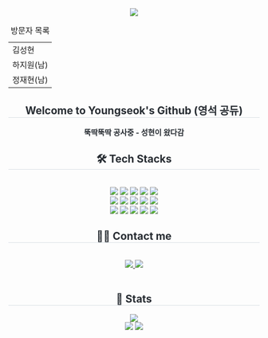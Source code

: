 

 <div align= "center">
    <img src="https://capsule-render.vercel.app/api?type=waving&color=0:97bef2,100:afda52&height=120&text=🙋‍♂️%20Hi%20there&animation=fadeIn&fontColor=449eca&fontSize=50" />
    <table>
     <caption>방문자 목록</caption>
     <tr>
      <td>김성현</td>
     </tr>
     <tr>
      <td>하지원(남)</td>
     </tr>
     <tr>
      <td>정재현(남)</td>
     </tr>
    </table>
    </div>
    <div align= "center"> 
    <h2 style="border-bottom: 1px solid #d8dee4; color: #282d33;"> Welcome to Youngseok's Github (영석 공듀) </h2>  
    <div style="font-weight: 700; font-size: 15px; text-align: center; color: #282d33;"> 뚝딱뚝딱 공사중 - 성현이 왔다감</div> 
    </div>
    <div align= "center">
    <h2 style="border-bottom: 1px solid #d8dee4; color: #282d33;"> 🛠️ Tech Stacks </h2> <br> 
    <div style="margin: 0 auto; text-align: center;" align= "center"> <img src="https://img.shields.io/badge/Java-007396?style=for-the-badge&logo=Java&logoColor=white">
          <img src="https://img.shields.io/badge/Spring-6DB33F?style=for-the-badge&logo=Spring&logoColor=white">
          <img src="https://img.shields.io/badge/Spring Boot-6DB33F?style=for-the-badge&logo=Spring Boot&logoColor=white">
          <img src="https://img.shields.io/badge/HTML5-E34F26?style=for-the-badge&logo=HTML5&logoColor=white">
          <img src="https://img.shields.io/badge/CSS3-1572B6?style=for-the-badge&logo=CSS3&logoColor=white">
          <br/><img src="https://img.shields.io/badge/Javascript-F7DF1E?style=for-the-badge&logo=Javascript&logoColor=white">
          <img src="https://img.shields.io/badge/Vue.js-4FC08D?style=for-the-badge&logo=Vue.js&logoColor=white">
          <img src="https://img.shields.io/badge/MariaDB-003545?style=for-the-badge&logo=MariaDB&logoColor=white">
          <img src="https://img.shields.io/badge/MySQL-4479A1?style=for-the-badge&logo=MySQL&logoColor=white">
          <img src="https://img.shields.io/badge/Node.js-339933?style=for-the-badge&logo=Node.js&logoColor=white">
          <br/><img src="https://img.shields.io/badge/Git-F05032?style=for-the-badge&logo=Git&logoColor=white">
          <img src="https://img.shields.io/badge/Linux-FCC624?style=for-the-badge&logo=Linux&logoColor=white">
          <img src="https://img.shields.io/badge/Discord-5865F2?style=for-the-badge&logo=Discord&logoColor=white">
          <img src="https://img.shields.io/badge/Notion-000000?style=for-the-badge&logo=Notion&logoColor=white">
          <img src="https://img.shields.io/badge/Github-181717?style=for-the-badge&logo=Github&logoColor=white">
          <br/></div>
    </div>
    <div align= "center">
    <h2 style="border-bottom: 1px solid #d8dee4; color: #282d33;"> 🧑‍💻 Contact me </h2> <br> 
    <div align= "center"> <a href=https://byesbera.tistory.com/> <img src="https://img.shields.io/badge/Tistory-000000?style=for-the-badge&logo=Tistory&logoColor=white&link=https://byesbera.tistory.com/"> </a>
         <a href=https://www.instagram.com/dl_01312/?igsh=MW9taDV3cmt1OHVheQ%3D%3D&utm_source=qr> <img src="https://img.shields.io/badge/Instagram-E4405F?style=for-the-badge&logo=Instagram&logoColor=white&link=https://www.instagram.com/dl_01312/?igsh=MW9taDV3cmt1OHVheQ%3D%3D&utm_source=qr"> </a>
          </div>  <br> 
    <div align= "center">  </div> 
    </div>
    <div align= "center"> 
    <h2 style="border-bottom: 1px solid #d8dee4; color: #282d33;"> 🏅 Stats </h2>
     <div><a href="https://solved.ac/profile/vlfxhd69"> <img src="http://mazassumnida.wtf/api/generate_badge?boj=vlfxhd69"></a></div>
     <div align= "center"> <img src="https://github-readme-stats.vercel.app/api?username=kobenlys&show_icons=true&hide=contribs,prs&cache_seconds=86400&theme=react"
         /> <img src="https://github-readme-stats.vercel.app/api/top-langs/?username=kobenlys&layout=compact&bg_color=180,000000,&title_color=000000&text_color=000000"
           /></div> 
    
   </div>
